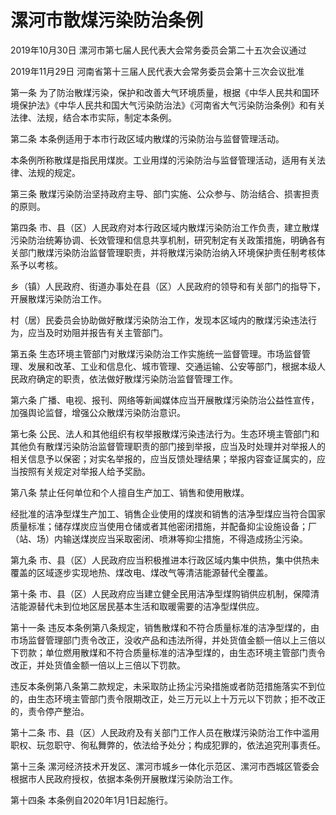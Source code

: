 # 漯河市散煤污染防治条例

2019年10月30日 漯河市第七届人民代表大会常务委员会第二十五次会议通过

2019年11月29日 河南省第十三届人民代表大会常务委员会第十三次会议批准

<!-- INFO END -->

第一条 为了防治散煤污染，保护和改善大气环境质量，根据《中华人民共和国环境保护法》《中华人民共和国大气污染防治法》《河南省大气污染防治条例》和有关法律、法规，结合本市实际，制定本条例。

第二条 本条例适用于本市行政区域内散煤的污染防治与监督管理活动。

本条例所称散煤是指民用煤炭。工业用煤的污染防治与监督管理活动，适用有关法律、法规的规定。

第三条 散煤污染防治坚持政府主导、部门实施、公众参与、防治结合、损害担责的原则。

第四条 市、县（区）人民政府对本行政区域内散煤污染防治工作负责，建立散煤污染防治统筹协调、长效管理和信息共享机制，研究制定有关政策措施，明确各有关部门散煤污染防治监督管理职责，并将散煤污染防治纳入环境保护责任制考核体系予以考核。

乡（镇）人民政府、街道办事处在县（区）人民政府的领导和有关部门的指导下，开展散煤污染防治工作。

村（居）民委员会协助做好散煤污染防治工作，发现本区域内的散煤污染违法行为，应当及时劝阻并报告有关主管部门。

第五条 生态环境主管部门对散煤污染防治工作实施统一监督管理。市场监督管理、发展和改革、工业和信息化、城市管理、交通运输、公安等部门，根据本级人民政府确定的职责，依法做好散煤污染防治监督管理工作。

第六条 广播、电视、报刊、网络等新闻媒体应当开展散煤污染防治公益性宣传，加强舆论监督，增强公众散煤污染防治意识。

第七条 公民、法人和其他组织有权举报散煤污染违法行为。生态环境主管部门和其他负有散煤污染防治监督管理职责的部门接到举报，应当及时处理并对举报人的相关信息予以保密；对实名举报的，应当反馈处理结果；举报内容查证属实的，应当按照有关规定对举报人给予奖励。

第八条 禁止任何单位和个人擅自生产加工、销售和使用散煤。

经批准的洁净型煤生产加工、销售企业使用的煤炭和销售的洁净型煤应当符合国家质量标准；储存煤炭应当使用仓储或者其他密闭措施，并配备抑尘设施设备；厂（站、场）内输送煤炭应当采取密闭、喷淋等抑尘措施，不得造成扬尘污染。

第九条 市、县（区）人民政府应当积极推进本行政区域内集中供热，集中供热未覆盖的区域逐步实现地热、煤改电、煤改气等清洁能源替代全覆盖。

第十条 市、县（区）人民政府应当建立健全民用洁净型煤购销供应机制，保障清洁能源替代未到位地区居民基本生活和取暖需要的洁净型煤供应。

第十一条 违反本条例第八条规定，销售散煤和不符合质量标准的洁净型煤的，由市场监督管理部门责令改正，没收产品和违法所得，并处货值金额一倍以上三倍以下罚款；单位燃用散煤和不符合质量标准的洁净型煤的，由生态环境主管部门责令改正，并处货值金额一倍以上三倍以下罚款。

违反本条例第八条第二款规定，未采取防止扬尘污染措施或者防范措施落实不到位的，由生态环境主管部门责令限期改正，处三万元以上十万元以下罚款；拒不改正的，责令停产整治。

第十二条 市、县（区）人民政府及有关部门工作人员在散煤污染防治工作中滥用职权、玩忽职守、徇私舞弊的，依法给予处分；构成犯罪的，依法追究刑事责任。

第十三条 漯河经济技术开发区、漯河市城乡一体化示范区、漯河市西城区管委会根据市人民政府授权，依据本条例开展散煤污染防治工作。

第十四条 本条例自2020年1月1日起施行。